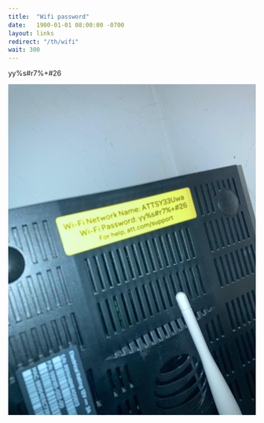 ```yaml
---
title:  "Wifi password"
date:   1900-01-01 08:00:00 -0700
layout: links
redirect: "/th/wifi"
wait: 300
---
```


yy%s#r7%+#26

![Wifi password](/assets/img/IMG_3328.jpg)
